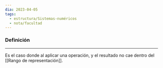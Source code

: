 ```yaml
---
dia: 2023-04-05
tags:
  - estructura/Sistemas-numéricos
  - nota/facultad
---
```

### Definición
---
Es el caso donde al aplicar una operación, y el resultado no cae dentro del [[Rango de representación]]. 